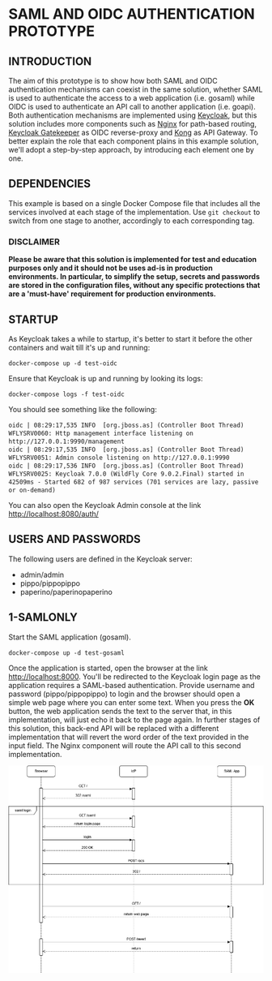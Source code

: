 # SAML AND OIDC AUTHENTICATION PROTOTYPE

## INTRODUCTION
The aim of this prototype is to show how both SAML and OIDC authentication mechanisms can coexist in the same solution, whether SAML is used to authenticate the access to a web application (i.e. gosaml) while OIDC is used to authenticate an API call to another application (i.e. goapi).
Both authentication mechanisms are implemented using [Keycloak](https://www.keycloak.org/), but this solution includes more components such as [Nginx](https://www.nginx.com/) for path-based routing, [Keycloak Gatekeeper](https://github.com/keycloak/keycloak-gatekeeper) as OIDC reverse-proxy and [Kong](https://konghq.com/) as API Gateway.
To better explain the role that each component plains in this example solution, we'll adopt a step-by-step approach, by introducing each element one by one.  

## DEPENDENCIES
This example is based on a single Docker Compose file that includes all the services involved at each stage of the implementation. 
Use `git checkout` to switch from one stage to another, accordingly to each corresponding tag.

### **DISCLAIMER**
**Please be aware that this solution is implemented for test and education purposes only and it should not be uses ad-is in production environments. In particular, to simplify the setup, secrets and passwords are stored in the configuration files, without any specific protections that are a 'must-have' requirement for production environments.**


## STARTUP
As Keycloak takes a while to startup, it's better to start it before the other containers and wait till it's up and running:

```console
docker-compose up -d test-oidc
```

Ensure that Keycloak is up and running by looking its logs:

```console
docker-compose logs -f test-oidc
```

You should see something like the following:

```
oidc | 08:29:17,535 INFO  [org.jboss.as] (Controller Boot Thread) WFLYSRV0060: Http management interface listening on http://127.0.0.1:9990/management
oidc | 08:29:17,535 INFO  [org.jboss.as] (Controller Boot Thread) WFLYSRV0051: Admin console listening on http://127.0.0.1:9990
oidc | 08:29:17,536 INFO  [org.jboss.as] (Controller Boot Thread) WFLYSRV0025: Keycloak 7.0.0 (WildFly Core 9.0.2.Final) started in 42509ms - Started 682 of 987 services (701 services are lazy, passive or on-demand)
```

You can also open the Keycloak Admin console at the link [http://localhost:8080/auth/](http://localhost:8080/auth/)

## USERS AND PASSWORDS
The following users are defined in the Keycloak server:
- admin/admin
- pippo/pippopippo
- paperino/paperinopaperino


## 1-SAMLONLY
Start the SAML application (gosaml).

```
docker-compose up -d test-gosaml
```

Once the application is started, open the browser at the link [http://localhost:8000](http://localhost:8080). You'll be redirected to the Keycloak login page as the application requires a SAML-based authentication.
Provide username and password (pippo/pippopippo) to login and the browser should open a simple web page where you can enter some text. When you press the **OK** button, the web application sends the text to the server that, in this implementation, will just echo it back to the page again.
In further stages of this solution, this back-end API will be replaced with a different implementation that will revert the word order of the text provided in the input field. The Nginx component will route the API call to this second implementation.

!["1-SAMLONLY"](docs/SingleSignOnExample-Sequence-1.png)

